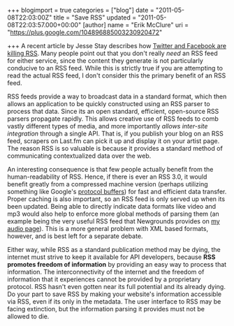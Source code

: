 +++
blogimport = true
categories = ["blog"]
date = "2011-05-08T22:03:00Z"
title = "Save RSS"
updated = "2011-05-08T22:03:57.000+00:00"
[author]
name = "Erik McClure"
uri = "https://plus.google.com/104896885003230920472"

+++
A recent article by Jesse Stay describes how [Twitter and Facebook are killing RSS](http://www.staynalive.com/2011/05/twitter-and-facebook-both-quietly-kill.html?q=1). Many people point out that you don't really *need* an RSS feed for either service, since the content they generate is not particularly conducive to an RSS feed. While this is strictly true if you are attempting to read the actual RSS feed, I don't consider this the primary benefit of an RSS feed. 

RSS feeds provide a way to broadcast data in a standard format, which then allows an application to be quickly constructed using an RSS parser to process that data. Since its an open standard, efficient, open-source RSS parsers propagate rapidly. This allows creative use of RSS feeds to comb vastly different types of media, and more importantly *allows inter-site integration* through a single API. That is, if you publish your blog on an RSS feed, scrapers on Last.fm can pick it up and display it on your artist page. The reason RSS is so valuable is because it provides a standard method of communicating contextualized data over the web.

An interesting consequence is that few people actually benefit from the human-readability of RSS. Hence, if there is ever an RSS 3.0, it would benefit greatly from a compressed machine version (perhaps utilizing something like Google's [protocol buffers](http://code.google.com/p/protobuf/)) for fast and efficient data transfer. Proper caching is also important, so an RSS feed is only served up when its been updated. Being able to directly indicate data formats like video and mp3 would also help to enforce more global methods of parsing them (an example being the very useful RSS feed that Newgrounds provides on [my audio page](http://rss.ngfiles.com/users/1743000/erikmcclure/audio/)). This is a more general problem with XML based formats, however, and is best left for a separate debate.

Either way, while RSS as a standard publication method may be dying, the internet must strive to keep it available for API developers, because **RSS promotes freedom of information** by providing an easy way to process that information. The interconnectivity of the internet and the freedom of information that it experiences cannot be provided by a proprietary protocol. RSS hasn't even gotten near its full potential and its already dying. Do your part to save RSS by making your website's information accessible via RSS, even if its only in the metadata. The user interface to RSS may be facing extinction, but the information parsing it provides must not be allowed to die.
